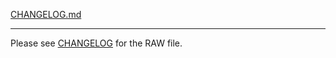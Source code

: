 [CHANGELOG.md](../symlinks/CHANGELOG.md ':include :type=markdown')

---

Please see [CHANGELOG](https://github.com/oslllo/svg2/blob/master/CHANGELOG.md) for the RAW file.
